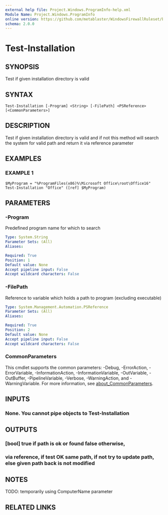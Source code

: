 ```yaml
---
external help file: Project.Windows.ProgramInfo-help.xml
Module Name: Project.Windows.ProgramInfo
online version: https://github.com/metablaster/WindowsFirewallRuleset/blob/develop/Modules/Project.Windows.ProgramInfo/Help/en-US/Test-Installation.md
schema: 2.0.0
---
```


# Test-Installation

## SYNOPSIS

Test if given installation directory is valid

## SYNTAX

```none
Test-Installation [-Program] <String> [-FilePath] <PSReference> [<CommonParameters>]
```

## DESCRIPTION

Test if given installation directory is valid and if not this method will search the
system for valid path and return it via reference parameter

## EXAMPLES

### EXAMPLE 1

```
$MyProgram = "%ProgramFiles(x86)%\Microsoft Office\root\Office16"
Test-Installation "Office" ([ref] $MyProgram)
```

## PARAMETERS

### -Program

Predefined program name for which to search

```yaml
Type: System.String
Parameter Sets: (All)
Aliases:

Required: True
Position: 1
Default value: None
Accept pipeline input: False
Accept wildcard characters: False
```

### -FilePath

Reference to variable which holds a path to program (excluding executable)

```yaml
Type: System.Management.Automation.PSReference
Parameter Sets: (All)
Aliases:

Required: True
Position: 2
Default value: None
Accept pipeline input: False
Accept wildcard characters: False
```

### CommonParameters

This cmdlet supports the common parameters: -Debug, -ErrorAction, -ErrorVariable, -InformationAction, -InformationVariable, -OutVariable, -OutBuffer, -PipelineVariable, -Verbose, -WarningAction, and -WarningVariable. For more information, see [about_CommonParameters](http://go.microsoft.com/fwlink/?LinkID=113216).

## INPUTS

### None. You cannot pipe objects to Test-Installation

## OUTPUTS

### [bool] true if path is ok or found false otherwise,

### via reference, if test OK same path, if not try to update path, else given path back is not modified

## NOTES

TODO: temporarily using ComputerName parameter

## RELATED LINKS
